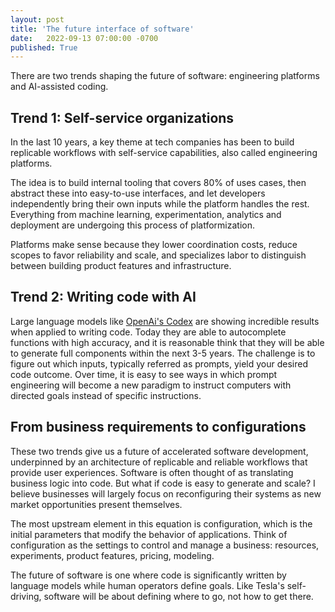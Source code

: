 ```yaml
---
layout: post
title: 'The future interface of software'
date:   2022-09-13 07:00:00 -0700
published: True 
---
```


There are two trends shaping the future of software: engineering platforms and AI-assisted coding.

## Trend 1: Self-service organizations

In the last 10 years, a key theme at tech companies has been to build replicable workflows with self-service capabilities, also called engineering platforms. 

The idea is to build internal tooling that covers 80% of uses cases, then abstract these into easy-to-use interfaces, and let developers independently bring their own inputs while the platform handles the rest. Everything from machine learning, experimentation, analytics and deployment are undergoing this process of platformization.

Platforms make sense because they lower coordination costs, reduce scopes to favor reliability and scale, and specializes labor to distinguish between building product features and infrastructure. 

## Trend 2: Writing code with AI 

Large language models like [OpenAi's Codex](https://openai.com/blog/openai-codex/) are showing incredible results when applied to writing code. Today they are able to autocomplete functions with high accuracy, and it is reasonable think that they will be able to generate full components within the next 3-5 years. The challenge is to figure out which inputs, typically referred as prompts, yield your desired code outcome. Over time, it is easy to see ways in which prompt engineering will become a new paradigm to instruct computers with directed goals instead of specific instructions.

## From business requirements to configurations

These two trends give us a future of accelerated software development, underpinned by an architecture of replicable and reliable workflows that provide user experiences. 
Software is often thought of as translating business logic into code. But what if code is easy to generate and scale? I believe businesses will largely focus on reconfiguring their systems as new market opportunities present themselves.

The most upstream element in this equation is configuration, which is the initial parameters that modify the behavior of applications. Think of configuration as the settings to control and manage a business: resources, experiments, product features, pricing, modeling.

The future of software is one where code is significantly written by language models while human operators define goals. Like Tesla's self-driving, software will be about defining where to go, not how to get there. 

